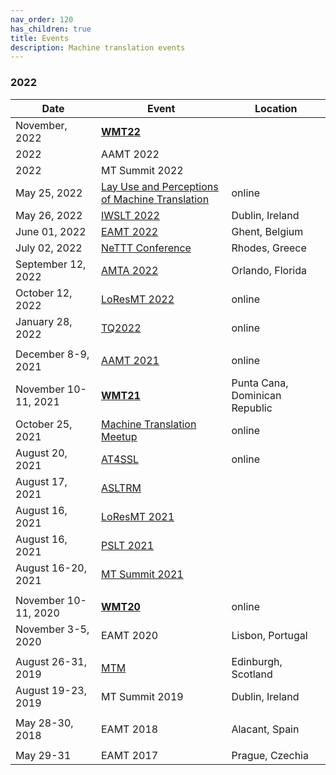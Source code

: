```yaml
---
nav_order: 120
has_children: true
title: Events
description: Machine translation events
---
```


### 2022
| Date | Event | Location |
| ---- | ---- | ---- |
| November, 2022 | [**WMT22**](wmt22.md) | |
| 2022 | AAMT 2022 | |
| 2022 | MT Summit 2022 | |
| May 25, 2022 | [Lay Use and Perceptions of Machine Translation](lay-use-and-perceptions-of-machine-translation.md) | online |
| May 26, 2022 | [IWSLT 2022](iwslt2022.md) | Dublin, Ireland |
| June 01, 2022 | [EAMT 2022](eamt2022.md) | Ghent, Belgium |
| July 02, 2022 | [NeTTT Conference](nettt2022.md) | Rhodes, Greece |
| September 12, 2022 | [AMTA 2022](amta2022.md) | Orlando, Florida |
| October 12, 2022 | [LoResMT 2022](loresmt2022.md) | online |
| January 28, 2022 | [TQ2022](tq2022.md) | online |
| | | |
| December 8-9, 2021 | [AAMT 2021](aamt2021.md) | online |
| November 10-11, 2021 | [**WMT21**](wmt21.md) | Punta Cana, Dominican Republic |
| October 25, 2021 | [Machine Translation Meetup](zurich-9.md) | online |
| August 20, 2021 | [AT4SSL](at4ssl2021.md) | online |
| August 17, 2021 | [ASLTRM](asltrm2021.md) | |
| August 16, 2021 | [LoResMT 2021](loresmt2021.md) | |
| August 16, 2021 | [PSLT 2021](pslt2021.md) | |
| August 16-20, 2021 | [MT Summit 2021](mtsummit2021.md) | |
| | | |
| November 10-11, 2020 | [**WMT20**](wmt20.md) | online |
| November 3-5, 2020 | EAMT 2020 | Lisbon, Portugal |
| | | |
| August 26-31, 2019 | [MTM](mtm2019.md) | Edinburgh, Scotland |
| August 19-23, 2019 | MT Summit 2019 | Dublin, Ireland |
| | | |
| May 28-30, 2018 | EAMT 2018 | Alacant, Spain |
| | | |
| May 29-31 | EAMT 2017 | Prague, Czechia |

